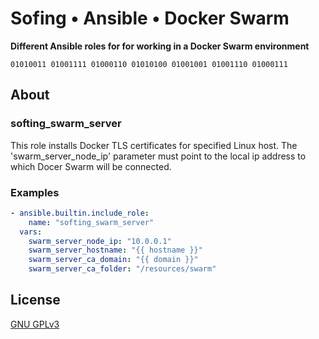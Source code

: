 # Sofing • Ansible • Docker Swarm

**Different Ansible roles for for working in a Docker Swarm environment**

```
01010011 01001111 01000110 01010100 01001001 01001110 01000111 
```

## About

### softing_swarm_server

This role installs Docker TLS certificates for specified Linux host. The 'swarm_server_node_ip' parameter must point to 
the local ip address to which Docer Swarm will be connected.

### Examples

```yaml
- ansible.builtin.include_role:
    name: "softing_swarm_server"
  vars:
    swarm_server_node_ip: "10.0.0.1"
    swarm_server_hostname: "{{ hostname }}"
    swarm_server_ca_domain: "{{ domain }}"
    swarm_server_ca_folder: "/resources/swarm"
```

## License

[GNU GPLv3](../../LICENSE)
